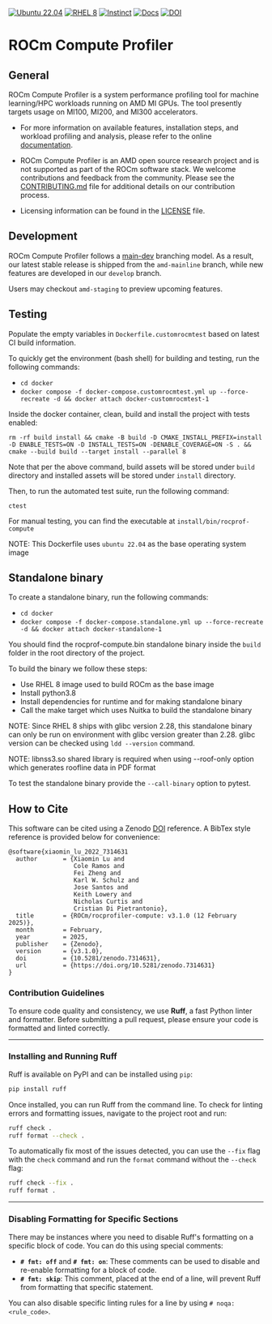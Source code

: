 [![Ubuntu 22.04](https://github.com/ROCm/rocprofiler-compute/actions/workflows/ubuntu-jammy.yml/badge.svg)](https://github.com/ROCm/rocprofiler-compute/actions/workflows/ubuntu-jammy.yml)
[![RHEL 8](https://github.com/ROCm/rocprofiler-compute/actions/workflows/rhel-8.yml/badge.svg)](https://github.com/ROCm/rocprofiler-compute/actions/workflows/rhel-8.yml)
[![Instinct](https://github.com/ROCm/rocprofiler-compute/actions/workflows/mi-rhel9.yml/badge.svg)](https://github.com/ROCm/rocprofiler-compute/actions/workflows/mi-rhel9.yml)
[![Docs](https://github.com/ROCm/rocprofiler-compute/actions/workflows/docs.yml/badge.svg)](https://rocm.github.io/rocprofiler-compute/)
[![DOI](https://zenodo.org/badge/561919887.svg)](https://zenodo.org/badge/latestdoi/561919887)

# ROCm Compute Profiler

## General

ROCm Compute Profiler is a system performance profiling tool for machine
learning/HPC workloads running on AMD MI GPUs. The tool presently
targets usage on MI100, MI200, and MI300 accelerators.

* For more information on available features, installation steps, and
workload profiling and analysis, please refer to the online
[documentation](https://rocm.docs.amd.com/projects/rocprofiler-compute/en/latest/).

* ROCm Compute Profiler is an AMD open source research project and is not supported
as part of the ROCm software stack. We welcome contributions and
feedback from the community. Please see the
[CONTRIBUTING.md](CONTRIBUTING.md) file for additional details on our
contribution process.

* Licensing information can be found in the [LICENSE](LICENSE) file.

## Development

ROCm Compute Profiler follows a
[main-dev](https://nvie.com/posts/a-successful-git-branching-model/)
branching model. As a result, our latest stable release is shipped
from the `amd-mainline` branch, while new features are developed in our
`develop` branch.

Users may checkout `amd-staging` to preview upcoming features.

## Testing

Populate the empty variables in `Dockerfile.customrocmtest` based on latest CI build information.

To quickly get the environment (bash shell) for building and testing, run the following commands:
* `cd docker`
* `docker compose -f docker-compose.customrocmtest.yml up --force-recreate -d && docker attach docker-customrocmtest-1`

Inside the docker container, clean, build and install the project with tests enabled:
```
rm -rf build install && cmake -B build -D CMAKE_INSTALL_PREFIX=install -D ENABLE_TESTS=ON -D INSTALL_TESTS=ON -DENABLE_COVERAGE=ON -S . && cmake --build build --target install --parallel 8
```

Note that per the above command, build assets will be stored under `build` directory and installed assets will be stored under `install` directory.

Then, to run the automated test suite, run the following command:
```
ctest
```

For manual testing, you can find the executable at `install/bin/rocprof-compute`

NOTE: This Dockerfile uses `ubuntu 22.04` as the base operating system image

## Standalone binary

To create a standalone binary, run the following commands:
* `cd docker`
* `docker compose -f docker-compose.standalone.yml up --force-recreate -d && docker attach docker-standalone-1`

You should find the rocprof-compute.bin standalone binary inside the `build` folder in the root directory of the project.

To build the binary we follow these steps:
* Use RHEL 8 image used to build ROCm as the base image
* Install python3.8
* Install dependencies for runtime and for making standalone binary
* Call the make target which uses Nuitka to build the standalone binary

NOTE: Since RHEL 8 ships with glibc version 2.28, this standalone binary can only be run on environment with glibc version greater than 2.28.
glibc version can be checked using `ldd --version` command.

NOTE: libnss3.so shared library is required when using --roof-only option which generates roofline data in PDF format 

To test the standalone binary provide the `--call-binary` option to pytest.

## How to Cite

This software can be cited using a Zenodo
[DOI](https://doi.org/10.5281/zenodo.7314631) reference. A BibTex
style reference is provided below for convenience:

```
@software{xiaomin_lu_2022_7314631
  author       = {Xiaomin Lu and
                  Cole Ramos and
                  Fei Zheng and
                  Karl W. Schulz and
                  Jose Santos and
                  Keith Lowery and
                  Nicholas Curtis and
                  Cristian Di Pietrantonio},
  title        = {ROCm/rocprofiler-compute: v3.1.0 (12 February 2025)},
  month        = February,
  year         = 2025,
  publisher    = {Zenodo},
  version      = {v3.1.0},
  doi          = {10.5281/zenodo.7314631},
  url          = {https://doi.org/10.5281/zenodo.7314631}
}
```

### Contribution Guidelines

To ensure code quality and consistency, we use **Ruff**, a fast Python linter and formatter. Before submitting a pull request, please ensure your code is formatted and linted correctly.

-----

### Installing and Running Ruff

Ruff is available on PyPI and can be installed using `pip`:

```bash
pip install ruff
```

Once installed, you can run Ruff from the command line. To check for linting errors and formatting issues, navigate to the project root and run:

```bash
ruff check .
ruff format --check .
```

To automatically fix most of the issues detected, you can use the `--fix` flag with the `check` command and run the `format` command without the `--check` flag:

```bash
ruff check --fix .
ruff format .
```

-----

### Disabling Formatting for Specific Sections

There may be instances where you need to disable Ruff's formatting on a specific block of code. You can do this using special comments:

  * **`# fmt: off`** and **`# fmt: on`**: These comments can be used to disable and re-enable formatting for a block of code.
  * **`# fmt: skip`**: This comment, placed at the end of a line, will prevent Ruff from formatting that specific statement.

You can also disable specific linting rules for a line by using `# noqa: <rule_code>`.
